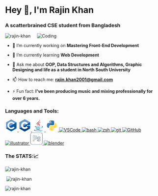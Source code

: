 <h1 align="left">Hey 👋, I'm Rajin Khan</h1>
<h3 align="left">A scatterbrained CSE student from Bangladesh</h3>
<img align="right" alt="Coding" width="400" src=https://camo.githubusercontent.com/c8626937d147ba7805f0989930848b2065807daae2202356d7201a9246c30b51/68747470733a2f2f6d69722d73332d63646e2d63662e626568616e63652e6e65742f70726f6a6563745f6d6f64756c65732f66732f3831626234623136353638343031392e363430623630333864313333652e676966>

<p align="left"> <img src="https://komarev.com/ghpvc/?username=rajin-khan&label=Profile%20views&color=0e75b6&style=flat" alt="rajin-khan" /> </p>

- 🔭 I’m currently working on **Mastering Front-End Development**

- 🌱 I’m currently learning **Web Development**

- 💬 Ask me about **OOP, Data Structures and Algorithms, Graphic Designing and life as a student in North South University**

- 📫 How to reach me: **rajin.khan2001@gmail.com**

- ⚡ Fun fact: **I've been producing music and mixing professionally for over 6 years.**

<p align="left">
</p>

<h3 align="left">Languages and Tools:</h3>
<p align="left"> <a href="https://www.cprogramming.com/" target="_blank" rel="noreferrer"> <img src="https://raw.githubusercontent.com/devicons/devicon/master/icons/c/c-original.svg" alt="c" width="40" height="40"/> </a>    <a href="https://www.w3schools.com/cpp/" target="_blank" rel="noreferrer"> <img src="https://raw.githubusercontent.com/devicons/devicon/master/icons/cplusplus/cplusplus-original.svg" alt="cplusplus" width="40" height="40"/> </a>    <a href="https://www.java.com" target="_blank" rel="noreferrer"> <img src="https://raw.githubusercontent.com/devicons/devicon/master/icons/java/java-original.svg" alt="java" width="40" height="40"/> </a>    <a href="https://www.python.org" target="_blank" rel="noreferrer"> <img src="https://raw.githubusercontent.com/devicons/devicon/master/icons/python/python-original.svg" alt="python" width="40" height="40"/> </a>    <a href="https://code.visualstudio.com" target="_blank" rel="noreferrer"> <img src="https://code.visualstudio.com/assets/images/code-stable.png" alt="VSCode" width="40" height="40"/> </a>    <a href="https://www.gnu.org/software/bash/" target="_blank" rel="noreferrer"> <img src="https://www.vectorlogo.zone/logos/gnu_bash/gnu_bash-icon.svg" alt="bash" width="40" height="40"/> </a>    <a href="https://www.zsh.org" target="_blank" rel="noreferrer"> <img src="https://zsh.sourceforge.io/Images/color_vertical_icon.png" alt="zsh" width="40" height="40"/> </a>    <a href="https://git-scm.com/" target="_blank" rel="noreferrer"> <img src="https://www.vectorlogo.zone/logos/git-scm/git-scm-icon.svg" alt="git" width="40" height="40"/> </a>    <a href="https://github.com" target="_blank" rel="noreferrer"> <img src="https://github.githubassets.com/images/modules/logos_page/GitHub-Mark.png" alt="GitHub" width="40" height="40"/> </a>    <a href="https://www.adobe.com/in/products/illustrator.html" target="_blank" rel="noreferrer"> <img src="https://www.vectorlogo.zone/logos/adobe_illustrator/adobe_illustrator-icon.svg" alt="illustrator" width="40" height="40"/> </a>    <a href="https://www.photoshop.com/en" target="_blank" rel="noreferrer"> <img src="https://raw.githubusercontent.com/devicons/devicon/master/icons/photoshop/photoshop-line.svg" alt="photoshop" width="40" height="40"/> <a href="https://www.blender.org/" target="_blank" rel="noreferrer"> <img src="https://upload.wikimedia.org/wikipedia/commons/thumb/0/0c/Blender_logo_no_text.svg/512px-Blender_logo_no_text.svg.png?20210507122249" alt="blender" width="45" height="40"/> </a> </p>

<h3 align="left">The STATS:📈</h3>

<p><img align="center" src="https://github-readme-stats.vercel.app/api/top-langs/?username=rajin-khan&layout=donut-vertical&theme=omni&locale=en" alt="rajin-khan"/></p>

<p>&nbsp;<img align="center" src="https://github-readme-stats.vercel.app/api?username=rajin-khan&show_icons=true&theme=omni" alt="rajin-khan" /></p>

<p><img align="left" src="https://github-readme-streak-stats.herokuapp.com/?user=rajin-khan&theme=omni&locale=en" alt="rajin-khan"/></p>
